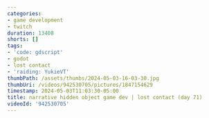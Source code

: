 ```yaml
---
categories:
- game development
- twitch
duration: 13408
shorts: []
tags:
- 'code: gdscript'
- godot
- lost contact
- 'raiding: YukieVT'
thumbPath: /assets/thumbs/2024-05-03-16-03-30.jpg
thumbUri: /videos/942530705/pictures/1847154629
timestamp: 2024-05-03T11:03:30-05:00
title: narrative hidden object game dev | lost contact (day 71)
videoId: '942530705'
---
```

